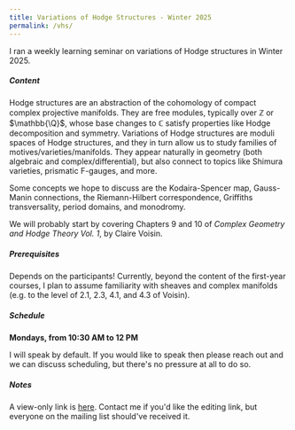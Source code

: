 ```yaml
---
title: Variations of Hodge Structures - Winter 2025
permalink: /vhs/
---
```


I ran a weekly learning seminar on variations of Hodge structures in Winter 2025.

##### Content


Hodge structures are an abstraction of the cohomology of compact complex projective manifolds. 
They are free modules, typically over $\mathbb{Z}$ or $\mathbb{\Q}$, whose base changes to 
$\mathbb{C}$ satisfy properties like Hodge decomposition and symmetry. Variations of Hodge structures
are moduli spaces of Hodge structures, and they in turn allow us to study families of motives/varieties/manifolds.
They appear naturally in geometry (both algebraic and complex/differential), but also connect to topics like
Shimura varieties, prismatic F-gauges, and more. 


Some concepts we hope to discuss are the Kodaira-Spencer map, Gauss-Manin connections,
the Riemann-Hilbert correspondence, Griffiths transversality, period domains, and monodromy.


We will probably start by covering Chapters 9 and 10 of 
*Complex Geometry and Hodge Theory Vol. 1*, by Claire Voisin. 


##### Prerequisites


Depends on the participants!
Currently, beyond the content of the first-year courses, I plan to assume
familiarity with sheaves and complex manifolds (e.g. 
to the level of 2.1, 2.3, 4.1, and 4.3 of Voisin). 

##### Schedule

**Mondays, from 10:30 AM to 12 PM**

I will speak by default. If you would like to speak then please reach out and we can discuss scheduling,
but there's no pressure at all to do so.

##### Notes

A view-only link is [here](https://www.overleaf.com/read/znjbqkhdttyh#40d205). Contact me
if you'd like the editing link, but everyone on the mailing list should've received it.

